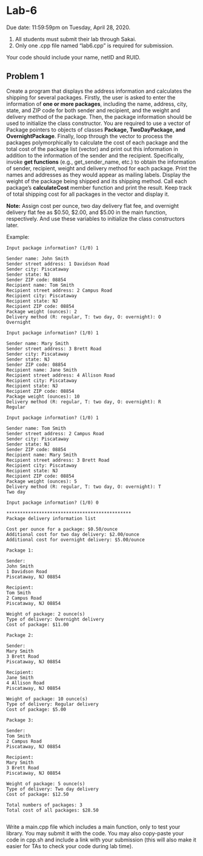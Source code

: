 # Lab-6

Due date: 11:59:59pm on Tuesday, April 28, 2020.

1.	All students must submit their lab through Sakai. 
2.	Only one .cpp file named “lab6.cpp” is required for submission.

Your code should include your name, netID and RUID.

## Problem 1

Create a program that displays the address information and calculates the shipping for several packages. Firstly, the user is asked to enter the information of **one or more packages**, including the name, address, city, state, and ZIP code for both sender and recipient, and the weight and delivery method of the package. Then, the package information should be used to initialize the class constructor. You are required to use a vector of Package pointers to objects of classes **Package, TwoDayPackage, and OvernightPackage**. Finally, loop through the vector to process the packages polymorphically to calculate the cost of each package and the total cost of the package list (vector) and print out this information in addition to the information of the sender and the recipient. Specifically, invoke **get functions** (e.g., get_sender_name, etc.) to obtain the information of sender, recipient, weight and delivery method for each package. Print the names and addresses as they would appear as mailing labels. Display the weight of the package being shipped and its shipping method. Call each package’s **calculateCost** member function and print the result. Keep track of total shipping cost for all packages in the vector and display it.

**Note:** Assign cost per ounce, two day delivery flat fee, and overnight delivery flat fee as $0.50, $2.00, and $5.00 in the main function, respectively. And use these variables to initialize the class constructors later.

Example:
```
Input package information? (1/0) 1

Sender name: John Smith
Sender street address: 1 Davidson Road
Sender city: Piscataway
Sender state: NJ
Sender ZIP code: 08854
Recipient name: Tom Smith
Recipient street address: 2 Campus Road
Recipient city: Piscataway
Recipient state: NJ
Recipient ZIP code: 08854
Package weight (ounces): 2
Delivery method (R: regular, T: two day, O: overnight): O
Overnight

Input package information? (1/0) 1

Sender name: Mary Smith
Sender street address: 3 Brett Road
Sender city: Piscataway
Sender state: NJ
Sender ZIP code: 08854
Recipient name: Jane Smith
Recipient street address: 4 Allison Road
Recipient city: Piscataway
Recipient state: NJ
Recipient ZIP code: 08854
Package weight (ounces): 10
Delivery method (R: regular, T: two day, O: overnight): R
Regular

Input package information? (1/0) 1

Sender name: Tom Smith
Sender street address: 2 Campus Road
Sender city: Piscataway
Sender state: NJ
Sender ZIP code: 08854
Recipient name: Mary Smith
Recipient street address: 3 Brett Road
Recipient city: Piscataway
Recipient state: NJ
Recipient ZIP code: 08854
Package weight (ounces): 5
Delivery method (R: regular, T: two day, O: overnight): T
Two day

Input package information? (1/0) 0

**********************************************
Package delivery information list

Cost per ounce for a package: $0.50/ounce
Additional cost for two day delivery: $2.00/ounce
Additional cost for overnight delivery: $5.00/ounce

Package 1:

Sender:
John Smith
1 Davidson Road
Piscataway, NJ 08854

Recipient:
Tom Smith
2 Campus Road
Piscataway, NJ 08854

Weight of package: 2 ounce(s)
Type of delivery: Overnight delivery
Cost of package: $11.00

Package 2:

Sender:
Mary Smith
3 Brett Road
Piscataway, NJ 08854

Recipient:
Jane Smith
4 Allison Road
Piscataway, NJ 08854

Weight of package: 10 ounce(s)
Type of delivery: Regular delivery
Cost of package: $5.00

Package 3:

Sender:
Tom Smith
2 Campus Road
Piscataway, NJ 08854

Recipient:
Mary Smith
3 Brett Road
Piscataway, NJ 08854

Weight of package: 5 ounce(s)
Type of delivery: Two day delivery
Cost of package: $12.50

Total numbers of packages: 3
Total cost of all packages: $28.50


```

Write a main.cpp file which includes a main function, only to test your library.  You may submit it with the code.  You may also copy-paste your code in cpp.sh and include a link with your submission (this will also make it easier for TAs to check your code during lab time).
